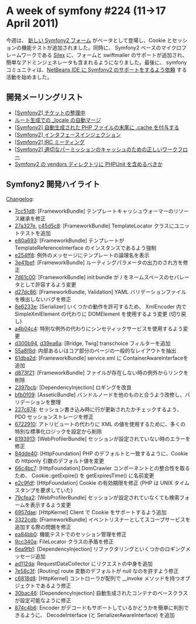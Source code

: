 A week of symfony #224 (11->17 April 2011)
==========================================

今週は、 [新しい Symfony2 フォーム](https://github.com/symfony/symfony/tree/form) がベータとして登場し、Cookie とセッションの機能テストが追加されました。同時に、 Symfony2 ベースのマイクロフレームワークである [Silex](http://silex-project.org/) に、フォームと swiftmailer のサポートが追加され、簡単なアドミンジェネレータも含まれるようになりました。最後に、 symfony コミュニティは、[NetBeans IDE に Symfony2 のサポートをするよう依頼](http://netbeans.org/bugzilla/show_bug.cgi?id=197729) する活動を始めました。

開発メーリングリスト
------------------------

  * [\[Symfony2\] チケットの整理中](https://groups.google.com/forum/#!topic/symfony-devs/NM0OSpbJ8Lw)
  * [ルート生成での _locale の自動マージ](https://groups.google.com/forum/#!topic/symfony-devs/RfVyX5AIcVY)
  * [\[Symfony2\] 自動生成された PHP ファイルの末尾に .cache を付与する](https://groups.google.com/forum/#!topic/symfony-devs/3qgVSA60XgI)
  * [\[Symfony2\] インタフェースインジェクション](https://groups.google.com/forum/#!topic/symfony-devs/77GxWI8F8lU)
  * [\[Symfony2\] IRC ミーティング](https://groups.google.com/forum/#!topic/symfony-devs/ZIPR8RdGnTk)
  * [\[Symfony2\] 適切なパーミッションのキャッシュのための正しいワークフロー](https://groups.google.com/forum/#!topic/symfony-devs/_7AvZjdH1Iw)
  * [Symfony2 の vendors ディレクトリに PHPUnit を含めるべきか](https://groups.google.com/forum/#!topic/symfony-devs/6xuoXP8L3d0)

Symfony2 開発ハイライト
-------------------------------

[Changelog](http://github.com/symfony/symfony/commits/master):

  * [7cc51d8](http://github.com/symfony/symfony/commit/7cc51d8596ffc9c74951ec9989722b20a5509068 "7cc51d8596ffc9c74951ec9989722b20a5509068 commit on github"): \[FrameworkBundle\] テンプレートキャッシュウォーマーのリソース継承を修正
  * [27a327e](http://github.com/symfony/symfony/commit/27a327e0de1585ce4ce33706ab2f6598fc230380 "27a327e0de1585ce4ce33706ab2f6598fc230380 commit on github"), [c45d5c8](http://github.com/symfony/symfony/commit/c45d5c89cc3f5d734e6a9527b1ceb2b43303bf06 "c45d5c89cc3f5d734e6a9527b1ceb2b43303bf06 commit on github"): \[FrameworkBundle\] TemplateLocator クラスにユニットテストを追加
  * [e80a693](http://github.com/symfony/symfony/commit/e80a693cfe4e5d36e8d2a3bc042b8d556333e931 "e80a693cfe4e5d36e8d2a3bc042b8d556333e931 commit on github"): \[FrameworkBundle\] テンプレートが TemplateReferenceInterface のインスタンスであるよう強制
  * [e254ff8](http://github.com/symfony/symfony/commit/e254ff8cc65c1fb3ff60b261ffd2b260fd015ed7 "e254ff8cc65c1fb3ff60b261ffd2b260fd015ed7 commit on github"): 例外のメッセージにテンプレートの論理名を表示
  * [3e41bef](http://github.com/symfony/symfony/commit/3e41bef1e89b3e37c3114655d210fbdd44a27cf6 "3e41bef1e89b3e37c3114655d210fbdd44a27cf6 commit on github"): \[FrameworkBundle\] ルーティングパラメータの出力のされ方を修正
  * [7d61c00](http://github.com/symfony/symfony/commit/7d61c003da253cd8fce7a71b1fffb721ac229c20 "7d61c003da253cd8fce7a71b1fffb721ac229c20 commit on github"): \[FrameworkBundle\] init:bundle が / をネームスペースのセパレータとして許容するよう変更
  * [d27dc86](http://github.com/symfony/symfony/commit/d27dc86c259bfa87320f637f91d678f15777b3aa "d27dc86c259bfa87320f637f91d678f15777b3aa commit on github"): \[FrameworkBundle, Validation\] YAML バリデーションファイルを検出しないバグを修正
  * [8e6233e](http://github.com/symfony/symfony/commit/8e6233e9c253aa837f26bbd525c34266cbe9c86c "8e6233e9c253aa837f26bbd525c34266cbe9c86c commit on github"): \[Serializer\] いくつかの動作を許可するため、 XmlEncoder 内で SimpleXmlElement の代わりに DOMElement を使用するよう変更 (切り戻し)
  * [a4b04c4](http://github.com/symfony/symfony/commit/a4b04c4add7bbfbf41025e1df2b38a2d2407a591 "a4b04c4add7bbfbf41025e1df2b38a2d2407a591 commit on github"): 特別な例外の代わりにシンセティックサービスを使用するよう変更
  * [d300b94](http://github.com/symfony/symfony/commit/d300b94745d6a191dbe3ac32e54941ec3911b59c "d300b94745d6a191dbe3ac32e54941ec3911b59c commit on github"), [d39ea6a](http://github.com/symfony/symfony/commit/d39ea6ae79fa11496f9a87f38215b2b55326ed78 "d39ea6ae79fa11496f9a87f38215b2b55326ed78 commit on github"): \[Bridge, Twig\] transchoice フィルターを追加
  * [55a8f8d](http://github.com/symfony/symfony/commit/55a8f8d0980806e6a48ba7ca5434455ab6e950cb "55a8f8d0980806e6a48ba7ca5434455ab6e950cb commit on github"): 内部あるいはコア部分のページの一般的なレイアウトを抽出
  * [61dba2d](http://github.com/symfony/symfony/commit/61dba2dd34a4be4811979b86d81ca55a298f8364 "61dba2dd34a4be4811979b86d81ca55a298f8364 commit on github"): \[FrameworkBundle\] service.xml に ContainerAwareInterfaceを追加
  * [d873f21](http://github.com/symfony/symfony/commit/d873f21f69c9d4706658b4d938ad584743d44dc3 "d873f21f69c9d4706658b4d938ad584743d44dc3 commit on github"): \[FrameworkBundle\] ファイルが存在しない時の例外からリンクを削除
  * [2397bcb](http://github.com/symfony/symfony/commit/2397bcbe948b92cdbd0217254493842a38085a07 "2397bcbe948b92cdbd0217254493842a38085a07 commit on github"): \[DependencyInjection\] ロギングを改良
  * [bfb0f09](http://github.com/symfony/symfony/commit/bfb0f094f42f10e4781623a0d98c06704bb7eea1 "bfb0f094f42f10e4781623a0d98c06704bb7eea1 commit on github"): \[AsseticBundle\] バンドルノードを他のものと合うよう改修し、バリデーションを整理
  * [227c874](http://github.com/symfony/symfony/commit/227c87404f252c05c5dd5c5d03c5ff08295f93de "227c87404f252c05c5dd5c5d03c5ff08295f93de commit on github"): セッション書き込み時に行が更新されたかチェックするよう、 PDO セッションストレージを修正
  * [6722910](http://github.com/symfony/symfony/commit/672291087c67c8cf0cd173c3ea82266a606a76d9 "672291087c67c8cf0cd173c3ea82266a606a76d9 commit on github"): アトリビュートの代わりに XML の値を使用するために、多くの特別な標準化ロジックを設定から削除
  * [8193913](http://github.com/symfony/symfony/commit/81939136adf084646d35d8213bdd5864e28c15ad "81939136adf084646d35d8213bdd5864e28c15ad commit on github"): \[WebProfilerBundle\] セッションが設定されていない時のエラーを修正
  * [84dde40](http://github.com/symfony/symfony/commit/84dde4074a833d52e813405a7632f5288c69b745 "84dde4074a833d52e813405a7632f5288c69b745 commit on github"): \[HttpFoundation\] PHP のデフォルトと一致するように、Cookie の httponly 引数のデフォルト値を変更
  * [66c4bc7](http://github.com/symfony/symfony/commit/66c4bc727c9cbc0cbeaae245425742f2f5438083 "66c4bc727c9cbc0cbeaae245425742f2f5438083 commit on github"): \[HttpFoundation\] DomCrawler コンポーネントとの整合性を取るため、 Cookie::getExpire() を getExpiresTime() に名前変更
  * [e2c9fdf](http://github.com/symfony/symfony/commit/e2c9fdf2c72d80d6e758b411b4e489ed836af6a4 "e2c9fdf2c72d80d6e758b411b4e489ed836af6a4 commit on github"): \[HttpFoundation\] Cookie の有効期限を修正 (PHP は UNIX タイムスタンプを要求していた)
  * [79cfea2](http://github.com/symfony/symfony/commit/79cfea20fd39267093922e8c40b00c8d2ecacc28 "79cfea20fd39267093922e8c40b00c8d2ecacc28 commit on github"): \[WebProfilerBundle\] セッションが設定されていなくても検索フォームを表示するよう変更
  * [6957dae](http://github.com/symfony/symfony/commit/6957dae4f9f2c69c75aedfefb67952956e729b91 "6957dae4f9f2c69c75aedfefb67952956e729b91 commit on github"): \[HttpKernel\] Client で Cookie をサポートするよう追加
  * [3322cdb](http://github.com/symfony/symfony/commit/3322cdbefc254c4a0ed001ccc7fc24b5452e3bf2 "3322cdbefc254c4a0ed001ccc7fc24b5452e3bf2 commit on github"): \[FrameworkBundle\] イベントリスナーとしてスコープサービスを追加する際の問題を修正
  * [ea84bb0](http://github.com/symfony/symfony/commit/ea84bb025b4679903d31919c509638930f74318f "ea84bb025b4679903d31919c509638930f74318f commit on github"): 機能テストでのセッション管理を修正
  * [9cc340a](http://github.com/symfony/symfony/commit/9cc340a262842ef527fcf5dc973812ce659ed156 "9cc340a262842ef527fcf5dc973812ce659ed156 commit on github"): FileLocator クラスの矛盾を修正
  * [6ea9fb1](http://github.com/symfony/symfony/commit/6ea9fb16c7128b10977f5f8f13d7a8ddc81e2a25 "6ea9fb16c7128b10977f5f8f13d7a8ddc81e2a25 commit on github"): \[DependencyInjection\] リファクタリングといくつかのロギングメッセージ追加
  * [ad112da](http://github.com/symfony/symfony/commit/ad112da5bce28955298d55d3d0e0bf8b24984881 "ad112da5bce28955298d55d3d0e0bf8b24984881 commit on github"): RequestDataCollector にリクエストの中身を追加
  * [7e58c3f](http://github.com/symfony/symfony/commit/7e58c3f9768a94ab5b4989b743e5e59a2d76f75d "7e58c3f9768a94ab5b4989b743e5e59a2d76f75d commit on github"): \[Routing\] route 変数のデフォルトが null なのを許すよう修正
  * [c6818d8](http://github.com/symfony/symfony/commit/c6818d8bf75a840acce5bdf9a0968f1a4bccb6ff "c6818d8bf75a840acce5bdf9a0968f1a4bccb6ff commit on github"): \[HttpKernel\] コントローラが配列で __invoke メソッドを持つオブジェクトであるよう修正
  * [30bac46](http://github.com/symfony/symfony/commit/30bac46e1bcda1ecd4f77354b9b88832113b785a "30bac46e1bcda1ecd4f77354b9b88832113b785a commit on github"): \[DependencyInjection\] 自動生成されたコンテナのベースクラスが設定可能なように修正
  * [874c4b6](http://github.com/symfony/symfony/commit/874c4b6e07f31b6cb0af92e1ed748d485bfc52af "874c4b6e07f31b6cb0af92e1ed748d485bfc52af commit on github"): Encoder がデコードもサポートしているかどうかを簡単に判別できるように、 DecodeInterface (と SerializerAwareInterface) を追加

